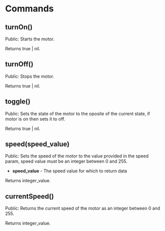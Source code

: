 # Commands

## turnOn()

Public: Starts the motor.

Returns true | nil.

## turnOff()

Public: Stops the motor.

Returns true | nil.

## toggle()

Public: Sets the state of the motor to the oposite of the current state, if motor is on then sets it to off.

Returns true | nil.

## speed(speed_value)

Public: Sets the speed of the motor to the value provided in the speed param, speed value must be an integer between 0 and 255.

- **speed_value** -  The speed value for which to return data

Returns integer_value.

## currentSpeed()

Public: Returns the current speed of the motor as an integer between 0 and 255.

Returns integer_value.
